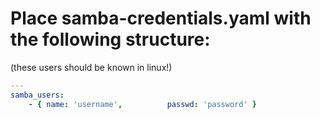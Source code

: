 # Place samba-credentials.yaml with the following structure:
(these users should be known in linux!)
```yaml
---
samba_users:
    - { name: 'username',          passwd: 'password' }
```
